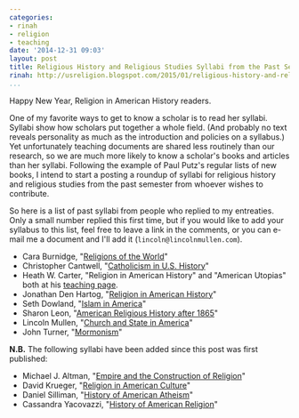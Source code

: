 ```yaml
---
categories:
- rinah
- religion
- teaching
date: '2014-12-31 09:03'
layout: post
title: Religious History and Religious Studies Syllabi from the Past Semester
rinah: http://usreligion.blogspot.com/2015/01/religious-history-and-religious-studies.html
...
```


Happy New Year, Religion in American History readers.

One of my favorite ways to get to know a scholar is to read her syllabi. Syllabi show how scholars put together a whole field. (And probably no text reveals personality as much as the introduction and policies on a syllabus.) Yet unfortunately teaching documents are shared less routinely than our research, so we are much more likely to know a scholar's books and articles than her syllabi. Following the example of Paul Putz's regular lists of new books, I intend to start a posting a roundup of syllabi for religious history and religious studies from the past semester from whoever wishes to contribute.

So here is a list of past syllabi from people who replied to my entreaties. Only a small number replied this first time, but if you would like to add your syllabus to this list, feel free to leave a link in the comments, or you can e-mail me a document and I'll add it (`lincoln@lincolnmullen.com`).

-   Cara Burnidge, "[Religions of the World](http://lincolnmullen.com/figures/syllabi-2015-01/burnidge.pdf)"
-   Christopher Cantwell, "[Catholicism in U.S. History](http://cst150fall2012.blogspot.com/)"
-   Heath W. Carter, "Religion in American History" and "American Utopias" both at his [teaching page](http://heathwcarter.com/teaching/).
-   Jonathan Den Hartog, "[Religion in American History](http://lincolnmullen.com/figures/syllabi-2015-01/denhartog.pdf)"
-   Seth Dowland, "[Islam in America](http://lincolnmullen.com/figures/syllabi-2015-01/dowland.pdf)"
-   Sharon Leon, "[American Religious History after 1865](http://www.6floors.org/teaching/ARH/2014/)"
-   Lincoln Mullen, "[Church and State in America](http://lincolnmullen.com/courses/church-state.2014/)"
-   John Turner, "[Mormonism](http://lincolnmullen.com/figures/syllabi-2015-01/turner.docx)"

**N.B.** The following syllabi have been added since this post was first published:

-   Michael J. Altman, "[Empire and the Construction of Religion](https://alabama.box.com/s/lj9t9xlxjkfhxinqq14q)"
-   David Krueger, "[Religion in American Culture](http://lincolnmullen.com/figures/syllabi-2015-01/krueger.pdf)"
-   Daniel Silliman, "[History of American Atheism](http://lincolnmullen.com/figures/syllabi-2015-01/silliman.pdf)"
-   Cassandra Yacovazzi, "[History of American Religion](http://lincolnmullen.com/figures/syllabi-2015-01/yacovazzi.pdf)"
